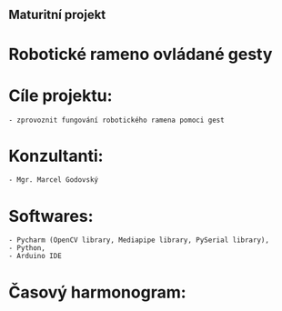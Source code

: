 ## Maturitní projekt

# Robotické rameno ovládané gesty

# Cíle projektu:
    - zprovoznit fungování robotického ramena pomoci gest

# Konzultanti:
    - Mgr. Marcel Godovský

# Softwares:
    - Pycharm (OpenCV library, Mediapipe library, PySerial library),
    - Python, 
    - Arduino IDE
# Časový harmonogram:
    
    
